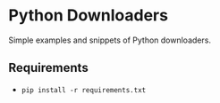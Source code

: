 # Python Downloaders

Simple examples and snippets of Python downloaders.

## Requirements

- `pip install -r requirements.txt`
